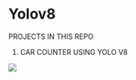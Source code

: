 # Yolov8

PROJECTS IN THIS REPO



1. CAR COUNTER USING YOLO V8

![](https://github.com/avinash1924/Yolov8/blob/main/Videos/car%20counter.gif)

